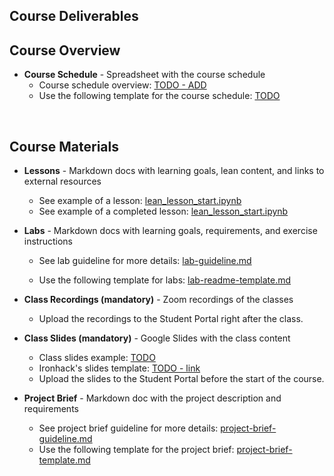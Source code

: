 ## Course Deliverables

## Course Overview

- **Course Schedule** - Spreadsheet with the course schedule
  - Course schedule overview: [TODO - ADD]()
  - Use the following template for the course schedule: [TODO]()

<br>

## Course Materials

- **Lessons** - Markdown docs with learning goals, lean content, and links to external resources
  - See example of a lesson: [lean_lesson_start.ipynb](lessons/lesson_start.ipynb)
  - See example of a completed lesson: [lean_lesson_start.ipynb](lessons/lesson_done.ipynb)


- **Labs** - Markdown docs with learning goals, requirements, and exercise instructions
  - See lab guideline for more details: [lab-guideline.md](labs/lab-guideline.md)

  - Use the following template for labs: [lab-readme-template.md](labs/lab-readme-template.md)
  
    
- **Class Recordings (mandatory)** - Zoom recordings of the classes
  - Upload the recordings to the Student Portal right after the class.

- **Class Slides (mandatory)** - Google Slides with the class content
  - Class slides example: [TODO]()
  - Ironhack's slides template: [TODO - link]()
  - Upload the slides to the Student Portal before the start of the course.
  
- **Project Brief** - Markdown doc with the project description and requirements
  - See project brief guideline for more details: [project-brief-guideline.md](projects/project-brief-guideline.md)
  - Use the following template for the project brief: [project-brief-template.md](projects/project-brief-template.md)

<br>